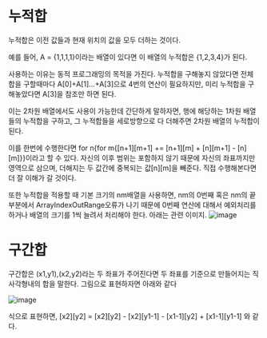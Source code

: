 # 누적합

누적합은 이전 값들과 현재 위치의 값을 모두 더하는 것이다. 

예를 들어, A = {1,1,1,1}이라는 배열이 있다면 이 배열의 누적합은 {1,2,3,4}가 된다.


사용하는 이유는 동적 프로그래밍의 목적을 가진다. 누적합을 구해놓지 않았다면 전체 합을 구할때마다 A[0]+A[1]...+A[3]으로 4번의 연산이 필요하지만, 미리 누적합을 구해놓았다면 A[3]을 참조만 하면 된다.


이는 2차원 배열에서도 사용이 가능한데 간단하게 말하자면, 행에 해당하는 1차원 배열들의 누적합을 구하고, 그 누적합들을 세로방향으로 다 더해주면 2차원 배열의 누적합이 된다.


이를 한번에 수행한다면 for n{for m{[n+1][m+1] += [n+1][m] + [n][m+1] - [n][m]}}이라고 할 수 있다. 자신의 이후 범위는 포함하지 않기 때문에 자신의 좌표까지만 영역으로 삼으며, 더해지는 두 값간에 중복되는 값[n][m]을 빼준다. 직접 수행해본다면 더 잘 이해가 갈 것이다.


또한 누적합을 적용할 때 기본 크기의 nm배열을 사용하면, nm의 0번째 혹은 nm의 끝 부분에서 ArrayIndexOutRange오류가 나기 때문에 0번째 연산에 대해서 예외처리를 하거나 배열의 크기를 1씩 늘려서 처리해야 한다. 아래는 관련 이미지.
![image](https://github.com/NarbikPubOwner/StudyForEmployment/assets/113754405/e912e1b4-98d6-42c1-8893-551c30e54798)


# 구간합

구간합은 (x1,y1),(x2,y2)라는 두 좌표가 주어진다면 두 좌표를 기준으로 만들어지는 직사각형내의 합을 말한다. 그림으로 표현하자면 아래와 같다

![image](https://github.com/NarbikPubOwner/StudyForEmployment/assets/113754405/4bad880f-8096-4133-b16d-4b2248c2c3c1)


식으로 표현하면, [x2][y2] = [x2][y2] - [x2][y1-1] - [x1-1][y2] + [x1-1][y1-1] 와 같다.

